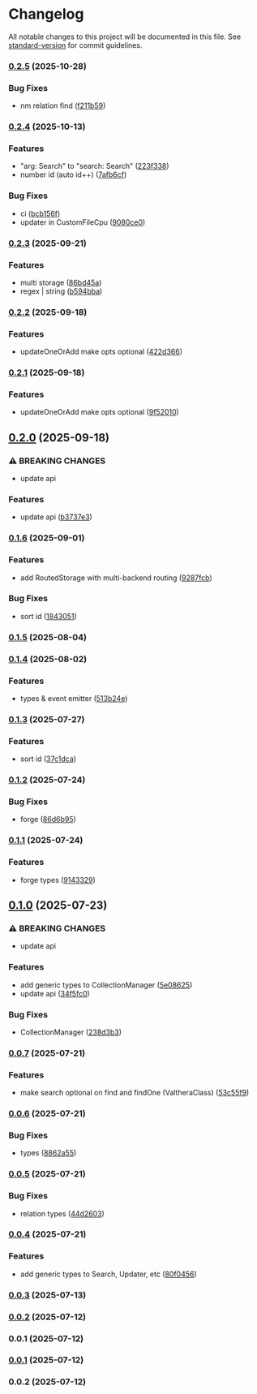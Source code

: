# Changelog

All notable changes to this project will be documented in this file. See [standard-version](https://github.com/conventional-changelog/standard-version) for commit guidelines.

### [0.2.5](https://github.com/wxn0brP/ValtheraDB-core/compare/v0.2.4...v0.2.5) (2025-10-28)


### Bug Fixes

* nm relation find ([f211b59](https://github.com/wxn0brP/ValtheraDB-core/commit/f211b59c2e1eb9d86518dd4c1b449ed922c90490))

### [0.2.4](https://github.com/wxn0brP/ValtheraDB-core/compare/v0.2.3...v0.2.4) (2025-10-13)


### Features

* "arg: Search" to "search: Search" ([223f338](https://github.com/wxn0brP/ValtheraDB-core/commit/223f338cb4d0fa1828311744f9d98f7e7a4f396c))
* number id (auto id++) ([7afb6cf](https://github.com/wxn0brP/ValtheraDB-core/commit/7afb6cf99b741a41082bb1515735a135346c5f79))


### Bug Fixes

* ci ([bcb156f](https://github.com/wxn0brP/ValtheraDB-core/commit/bcb156f2a6ca83058ceaf3ac320b0b9a3521ce10))
* updater in CustomFileCpu ([9080ce0](https://github.com/wxn0brP/ValtheraDB-core/commit/9080ce0ae889c58eff34d4527ce9355291cb3605))

### [0.2.3](https://github.com/wxn0brP/ValtheraDB-core/compare/v0.2.2...v0.2.3) (2025-09-21)


### Features

* multi storage ([86bd45a](https://github.com/wxn0brP/ValtheraDB-core/commit/86bd45af23b935d3c4cb45c34799bce154398f3a))
* regex | string ([b594bba](https://github.com/wxn0brP/ValtheraDB-core/commit/b594bbaeafbda7034afbc195ebc790426872eb4f))

### [0.2.2](https://github.com/wxn0brP/ValtheraDB-core/compare/v0.2.1...v0.2.2) (2025-09-18)


### Features

* updateOneOrAdd make opts optional ([422d366](https://github.com/wxn0brP/ValtheraDB-core/commit/422d3660548465e61ccfc57ff5081b2bf45acacb))

### [0.2.1](https://github.com/wxn0brP/ValtheraDB-core/compare/v0.2.0...v0.2.1) (2025-09-18)


### Features

* updateOneOrAdd make opts optional ([9f52010](https://github.com/wxn0brP/ValtheraDB-core/commit/9f52010a77762ec7f9197972c2713c9d6d3f931f))

## [0.2.0](https://github.com/wxn0brP/ValtheraDB-core/compare/v0.1.6...v0.2.0) (2025-09-18)


### ⚠ BREAKING CHANGES

* update api

### Features

* update api ([b3737e3](https://github.com/wxn0brP/ValtheraDB-core/commit/b3737e32708c99cacb4f663fda59ec23217a2d5c))

### [0.1.6](https://github.com/wxn0brP/ValtheraDB-core/compare/v0.1.5...v0.1.6) (2025-09-01)


### Features

* add RoutedStorage with multi-backend routing ([9287fcb](https://github.com/wxn0brP/ValtheraDB-core/commit/9287fcb68e0b91c3d8e99dcd64d1152f81ffea3f))


### Bug Fixes

* sort id ([1843051](https://github.com/wxn0brP/ValtheraDB-core/commit/18430517893487f66637e634db10d90a61d89382))

### [0.1.5](https://github.com/wxn0brP/ValtheraDB-core/compare/v0.1.4...v0.1.5) (2025-08-04)

### [0.1.4](https://github.com/wxn0brP/ValtheraDB-core/compare/v0.1.3...v0.1.4) (2025-08-02)


### Features

* types & event emitter ([513b24e](https://github.com/wxn0brP/ValtheraDB-core/commit/513b24ef1874104be52eb15f62646c026b4c0b38))

### [0.1.3](https://github.com/wxn0brP/ValtheraDB-core/compare/v0.1.2...v0.1.3) (2025-07-27)


### Features

* sort id ([37c1dca](https://github.com/wxn0brP/ValtheraDB-core/commit/37c1dcaafc6c55c035b3942004f41c434e77ac2d))

### [0.1.2](https://github.com/wxn0brP/ValtheraDB-core/compare/v0.1.1...v0.1.2) (2025-07-24)


### Bug Fixes

* forge ([86d6b95](https://github.com/wxn0brP/ValtheraDB-core/commit/86d6b95b6cdb1ae2a5eeeeafd587538ed27638fb))

### [0.1.1](https://github.com/wxn0brP/ValtheraDB-core/compare/v0.1.0...v0.1.1) (2025-07-24)


### Features

* forge types ([9143329](https://github.com/wxn0brP/ValtheraDB-core/commit/9143329869751585a331735b64070f658b6eb96d))

## [0.1.0](https://github.com/wxn0brP/ValtheraDB-core/compare/v0.0.7...v0.1.0) (2025-07-23)


### ⚠ BREAKING CHANGES

* update api

### Features

* add generic types to CollectionManager ([5e08625](https://github.com/wxn0brP/ValtheraDB-core/commit/5e08625c95a5e6838b7077d7d02ae25e3dea8cf9))
* update api ([34f5fc0](https://github.com/wxn0brP/ValtheraDB-core/commit/34f5fc055524c8cb054c1d69fad6acef9daa1fb5))


### Bug Fixes

* CollectionManager ([238d3b3](https://github.com/wxn0brP/ValtheraDB-core/commit/238d3b3d4812d1bad597479eb5f9cd99079dd513))

### [0.0.7](https://github.com/wxn0brP/ValtheraDB-core/compare/v0.0.6...v0.0.7) (2025-07-21)


### Features

* make search optional on find and findOne (ValtheraClass) ([53c55f9](https://github.com/wxn0brP/ValtheraDB-core/commit/53c55f968eee45ab4da8f7b4f975518d05bdbcb1))

### [0.0.6](https://github.com/wxn0brP/ValtheraDB-core/compare/v0.0.5...v0.0.6) (2025-07-21)


### Bug Fixes

* types ([8862a55](https://github.com/wxn0brP/ValtheraDB-core/commit/8862a556fb08fa76382870dee10977feba7efcce))

### [0.0.5](https://github.com/wxn0brP/ValtheraDB-core/compare/v0.0.4...v0.0.5) (2025-07-21)


### Bug Fixes

* relation types ([44d2603](https://github.com/wxn0brP/ValtheraDB-core/commit/44d2603e3f4312c20bad9a384a6fbdb04ac45925))

### [0.0.4](https://github.com/wxn0brP/ValtheraDB-core/compare/v0.0.3...v0.0.4) (2025-07-21)


### Features

* add generic types to Search, Updater, etc ([80f0456](https://github.com/wxn0brP/ValtheraDB-core/commit/80f0456cde14eed10d8d4eafcf2b560ae29d671f))

### [0.0.3](https://github.com/wxn0brP/ValtheraDB-core/compare/v0.0.2...v0.0.3) (2025-07-13)

### [0.0.2](https://github.com/wxn0brP/ValtheraDB-core/compare/v0.0.1...v0.0.2) (2025-07-12)

### 0.0.1 (2025-07-12)

### [0.0.1](https://github.com/wxn0brP/ValtheraDB-core/compare/v0.0.2...v0.0.1) (2025-07-12)

### 0.0.2 (2025-07-12)

